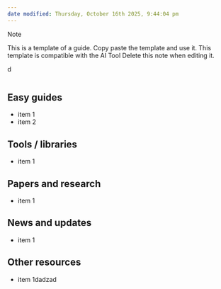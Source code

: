 ```yaml
---
date modified: Thursday, October 16th 2025, 9:44:04 pm
---
```

> [!note]
> This is a template of a guide. Copy paste the template and use it. 
> This template is compatible with the AI Tool 
> Delete this note when editing it. 

d
```table-of-contents
```
## Easy guides
- item 1
- item 2

## Tools / libraries 
- item 1

## Papers and research
- item 1
## News and updates
- item 1
## Other resources 
- item 1dadzad